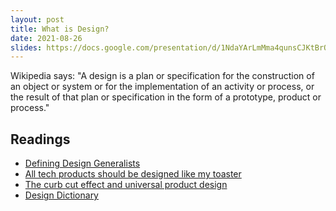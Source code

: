 ```yaml
---
layout: post
title: What is Design?
date: 2021-08-26
slides: https://docs.google.com/presentation/d/1NdaYArLmMma4qunsCJKtBrQ5jPVu5Q0zvV_Z_TtbPcs/edit?usp=sharing
---
```


Wikipedia says: "A design is a plan or specification for the construction of an object or system or for the implementation of an activity or process, or the result of that plan or specification in the form of a prototype, product or process."

## Readings
* [Defining Design Generalists](https://airbnb.design/defining-design-generalists/)
* [All tech products should be designed like my toaster](https://www.theverge.com/2020/9/3/21419630/toaster-human-design-breville-tech-products)
* [The curb cut effect and universal product design](https://uxdesign.cc/the-curb-cut-effect-and-universal-product-design-964be1c6c841)
* [Design Dictionary](https://www.figma.com/dictionary/)
